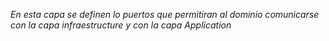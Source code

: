 *En esta capa se definen lo puertos que permitiran al dominio comunicarse con la capa infraestructure y con la capa Application*
